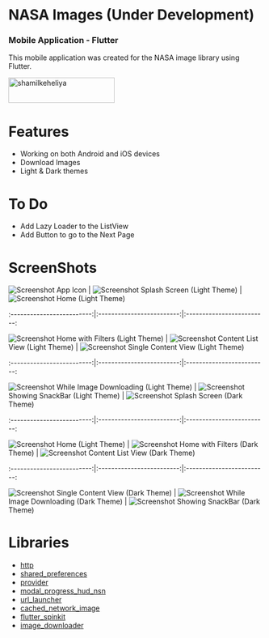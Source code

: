 # NASA Images (Under Development)
### Mobile Application - Flutter

This mobile application was created for the NASA image library using Flutter.


<a href="https://www.buymeacoffee.com/shamilkeheliya"> <img src="https://cdn.buymeacoffee.com/buttons/v2/default-orange.png" height="50" width="210" alt="shamilkeheliya"/></a>

# Features
 - Working on both Android and iOS devices
 - Download Images
 - Light & Dark themes

# To Do
 - Add Lazy Loader to the ListView
 - Add Button to go to the Next Page

# ScreenShots

![Screenshot](./ScreenShots/icon.png) App Icon
|
![Screenshot](./ScreenShots/L1.png) Splash Screen (Light Theme)
|
![Screenshot](./ScreenShots/L2.png) Home (Light Theme)

:-------------------------:|:-------------------------:|:-------------------------:

![Screenshot](./ScreenShots/L3.png) Home with Filters (Light Theme)
|
![Screenshot](./ScreenShots/L4.png) Content List View (Light Theme)
|
![Screenshot](./ScreenShots/L5.png) Single Content View (Light Theme)

:-------------------------:|:-------------------------:|:-------------------------:

![Screenshot](./ScreenShots/L6.png) While Image Downloading (Light Theme)
|
![Screenshot](./ScreenShots/L7.png) Showing SnackBar (Light Theme)
|
![Screenshot](./ScreenShots/D1.png) Splash Screen (Dark Theme)

:-------------------------:|:-------------------------:|:-------------------------:

![Screenshot](./ScreenShots/D2.png) Home (Light Theme)
|
![Screenshot](./ScreenShots/D3.png) Home with Filters (Dark Theme)
|
![Screenshot](./ScreenShots/D4.png) Content List View (Dark Theme)

:-------------------------:|:-------------------------:|:-------------------------:

![Screenshot](./ScreenShots/D5.png) Single Content View (Dark Theme)
|
![Screenshot](./ScreenShots/D6.png) While Image Downloading (Dark Theme)
|
![Screenshot](./ScreenShots/D7.png) Showing SnackBar (Dark Theme)



# Libraries
- [http](https://pub.dev/packages/http)
- [shared_preferences](https://pub.dev/packages/shared_preferences)
- [provider](https://pub.dev/packages/provider)
- [modal_progress_hud_nsn](https://pub.dev/packages/modal_progress_hud_nsn)
- [url_launcher](https://pub.dev/packages/url_launcher)
- [cached_network_image](https://pub.dev/packages/cached_network_image)
- [flutter_spinkit](https://pub.dev/packages/flutter_spinkit)
- [image_downloader](https://pub.dev/packages/image_downloader)